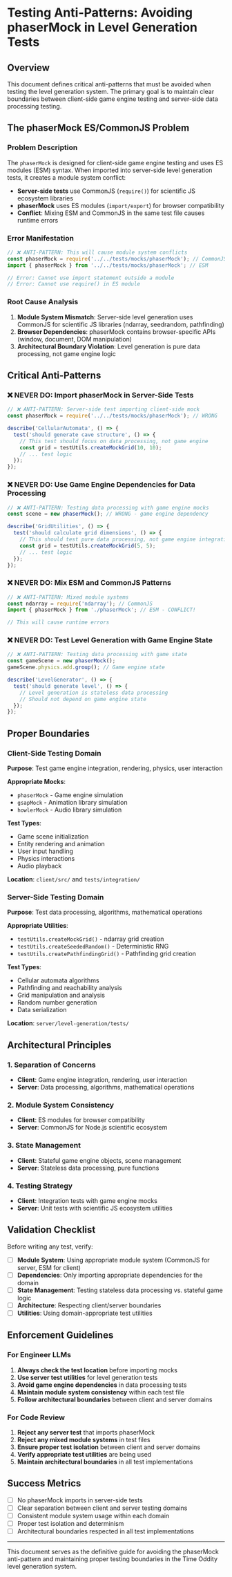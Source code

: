 # Testing Anti-Patterns: Avoiding phaserMock in Level Generation Tests

## Overview

This document defines critical anti-patterns that must be avoided when testing the level generation system. The primary goal is to maintain clear boundaries between client-side game engine testing and server-side data processing testing.

## The phaserMock ES/CommonJS Problem

### Problem Description

The `phaserMock` is designed for client-side game engine testing and uses ES modules (ESM) syntax. When imported into server-side level generation tests, it creates a module system conflict:

- **Server-side tests** use CommonJS (`require()`) for scientific JS ecosystem libraries
- **phaserMock** uses ES modules (`import/export`) for browser compatibility
- **Conflict**: Mixing ESM and CommonJS in the same test file causes runtime errors

### Error Manifestation

```javascript
// ❌ ANTI-PATTERN: This will cause module system conflicts
const phaserMock = require('../../tests/mocks/phaserMock'); // CommonJS
import { phaserMock } from '../../tests/mocks/phaserMock'; // ESM

// Error: Cannot use import statement outside a module
// Error: Cannot use require() in ES module
```

### Root Cause Analysis

1. **Module System Mismatch**: Server-side level generation uses CommonJS for scientific JS libraries (ndarray, seedrandom, pathfinding)
2. **Browser Dependencies**: phaserMock contains browser-specific APIs (window, document, DOM manipulation)
3. **Architectural Boundary Violation**: Level generation is pure data processing, not game engine logic

## Critical Anti-Patterns

### ❌ NEVER DO: Import phaserMock in Server-Side Tests

```javascript
// ❌ ANTI-PATTERN: Server-side test importing client-side mock
const phaserMock = require('../../tests/mocks/phaserMock'); // WRONG

describe('CellularAutomata', () => {
  test('should generate cave structure', () => {
    // This test should focus on data processing, not game engine
    const grid = testUtils.createMockGrid(10, 10);
    // ... test logic
  });
});
```

### ❌ NEVER DO: Use Game Engine Dependencies for Data Processing

```javascript
// ❌ ANTI-PATTERN: Testing data processing with game engine mocks
const scene = new phaserMock(); // WRONG - game engine dependency

describe('GridUtilities', () => {
  test('should calculate grid dimensions', () => {
    // This should test pure data processing, not game engine integration
    const grid = testUtils.createMockGrid(5, 5);
    // ... test logic
  });
});
```

### ❌ NEVER DO: Mix ESM and CommonJS Patterns

```javascript
// ❌ ANTI-PATTERN: Mixed module systems
const ndarray = require('ndarray'); // CommonJS
import { phaserMock } from './phaserMock'; // ESM - CONFLICT!

// This will cause runtime errors
```

### ❌ NEVER DO: Test Level Generation with Game Engine State

```javascript
// ❌ ANTI-PATTERN: Testing data processing with game state
const gameScene = new phaserMock();
gameScene.physics.add.group(); // Game engine state

describe('LevelGenerator', () => {
  test('should generate level', () => {
    // Level generation is stateless data processing
    // Should not depend on game engine state
  });
});
```

## Proper Boundaries

### Client-Side Testing Domain

**Purpose**: Test game engine integration, rendering, physics, user interaction

**Appropriate Mocks**:
- `phaserMock` - Game engine simulation
- `gsapMock` - Animation library simulation
- `howlerMock` - Audio library simulation

**Test Types**:
- Game scene initialization
- Entity rendering and animation
- User input handling
- Physics interactions
- Audio playback

**Location**: `client/src/` and `tests/integration/`

### Server-Side Testing Domain

**Purpose**: Test data processing, algorithms, mathematical operations

**Appropriate Utilities**:
- `testUtils.createMockGrid()` - ndarray grid creation
- `testUtils.createSeededRandom()` - Deterministic RNG
- `testUtils.createPathfindingGrid()` - Pathfinding grid creation

**Test Types**:
- Cellular automata algorithms
- Pathfinding and reachability analysis
- Grid manipulation and analysis
- Random number generation
- Data serialization

**Location**: `server/level-generation/tests/`

## Architectural Principles

### 1. Separation of Concerns

- **Client**: Game engine integration, rendering, user interaction
- **Server**: Data processing, algorithms, mathematical operations

### 2. Module System Consistency

- **Client**: ES modules for browser compatibility
- **Server**: CommonJS for Node.js scientific ecosystem

### 3. State Management

- **Client**: Stateful game engine objects, scene management
- **Server**: Stateless data processing, pure functions

### 4. Testing Strategy

- **Client**: Integration tests with game engine mocks
- **Server**: Unit tests with scientific JS ecosystem utilities

## Validation Checklist

Before writing any test, verify:

- [ ] **Module System**: Using appropriate module system (CommonJS for server, ESM for client)
- [ ] **Dependencies**: Only importing appropriate dependencies for the domain
- [ ] **State Management**: Testing stateless data processing vs. stateful game logic
- [ ] **Architecture**: Respecting client/server boundaries
- [ ] **Utilities**: Using domain-appropriate test utilities

## Enforcement Guidelines

### For Engineer LLMs

1. **Always check the test location** before importing mocks
2. **Use server test utilities** for level generation tests
3. **Avoid game engine dependencies** in data processing tests
4. **Maintain module system consistency** within each test file
5. **Follow architectural boundaries** between client and server domains

### For Code Review

1. **Reject any server test** that imports phaserMock
2. **Reject any mixed module systems** in test files
3. **Ensure proper test isolation** between client and server domains
4. **Verify appropriate test utilities** are being used
5. **Maintain architectural boundaries** in all test implementations

## Success Metrics

- [ ] No phaserMock imports in server-side tests
- [ ] Clear separation between client and server testing domains
- [ ] Consistent module system usage within each domain
- [ ] Proper test isolation and determinism
- [ ] Architectural boundaries respected in all test implementations

---

This document serves as the definitive guide for avoiding the phaserMock anti-pattern and maintaining proper testing boundaries in the Time Oddity level generation system. 